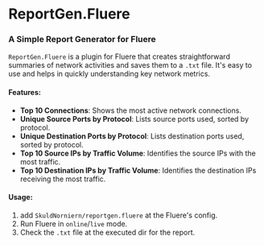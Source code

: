 # ReportGen.Fluere
### A Simple Report Generator for Fluere

`ReportGen.Fluere` is a plugin for Fluere that creates straightforward summaries of network activities and saves them to a `.txt` file. It's easy to use and helps in quickly understanding key network metrics.

#### Features:
- **Top 10 Connections**: Shows the most active network connections.
- **Unique Source Ports by Protocol**: Lists source ports used, sorted by protocol.
- **Unique Destination Ports by Protocol**: Lists destination ports used, sorted by protocol.
- **Top 10 Source IPs by Traffic Volume**: Identifies the source IPs with the most traffic.
- **Top 10 Destination IPs by Traffic Volume**: Identifies the destination IPs receiving the most traffic.

#### Usage:
1. add `SkuldNorniern/reportgen.fluere` at the Fluere's config.
2. Run Fluere in `online`/`live` mode.
3. Check the `.txt` file at the executed dir for the report.
